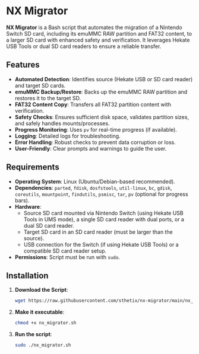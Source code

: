 # NX Migrator

**NX Migrator** is a Bash script that automates the migration of a Nintendo Switch SD card, including its emuMMC RAW partition and FAT32 content, to a larger SD card with enhanced safety and verification. It leverages Hekate USB Tools or dual SD card readers to ensure a reliable transfer.

## Features
- **Automated Detection**: Identifies source (Hekate USB or SD card reader) and target SD cards.
- **emuMMC Backup/Restore**: Backs up the emuMMC RAW partition and restores it to the target SD.
- **FAT32 Content Copy**: Transfers all FAT32 partition content with verification.
- **Safety Checks**: Ensures sufficient disk space, validates partition sizes, and safely handles mounts/processes.
- **Progress Monitoring**: Uses `pv` for real-time progress (if available).
- **Logging**: Detailed logs for troubleshooting.
- **Error Handling**: Robust checks to prevent data corruption or loss.
- **User-Friendly**: Clear prompts and warnings to guide the user.

## Requirements
- **Operating System**: Linux (Ubuntu/Debian-based recommended).
- **Dependencies**: `parted`, `fdisk`, `dosfstools`, `util-linux`, `bc`, `gdisk`, `coreutils`, `mountpoint`, `findutils`, `psmisc`, `tar`, `pv` (optional for progress bars).
- **Hardware**:
  - Source SD card mounted via Nintendo Switch (using Hekate USB Tools in UMS mode), a single SD card reader with dual ports, or a dual SD card reader.
  - Target SD card in an SD card reader (must be larger than the source).
  - USB connection for the Switch (if using Hekate USB Tools) or a compatible SD card reader setup.
- **Permissions**: Script must be run with `sudo`.

## Installation
1. **Download the Script**:
   ```bash
   wget https://raw.githubusercontent.com/sthetix/nx-migrator/main/nx_migrator.sh
2. **Make it executable**:
   ```bash
   chmod +x nx_migrator.sh
3. **Run the script**:
   ```bash
   sudo ./nx_migrator.sh


   
